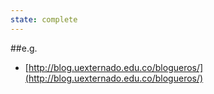 ```yaml
---
state: complete
---
```

##e.g.
- [http://blog.uexternado.edu.co/blogueros/](http://blog.uexternado.edu.co/blogueros/)